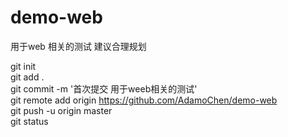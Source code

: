 # demo-web
用于web 相关的测试 建议合理规划

git init  
git add .  
git commit -m '首次提交 用于weeb相关的测试'  
git remote add origin https://github.com/AdamoChen/demo-web  
git push -u origin master  
git status  
